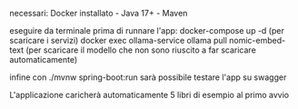 necessari:
Docker installato - Java 17+ - Maven

eseguire da terminale prima di runnare l'app:
docker-compose up -d  (per scaricare i servizi)
docker exec ollama-service ollama pull nomic-embed-text (per scaricare il modello che non sono riuscito a far scaricare automaticamente)

infine con ./mvnw spring-boot:run sarà possibile testare l'app su swagger

L'applicazione caricherà automaticamente 5 libri di esempio al primo avvio
